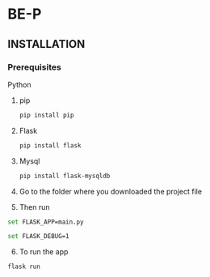 # BE-P

## INSTALLATION
### Prerequisites
Python

1. pip
    ```bash
    pip install pip
    ```
2. Flask
    ```bash
    pip install flask
    ```
3. Mysql
    ```bash
    pip install flask-mysqldb
    ```
4. Go to the folder where you downloaded the project file

5. Then run
```bash
set FLASK_APP=main.py
```

```bash
set FLASK_DEBUG=1
```
6. To run the app
```bash
flask run
```
